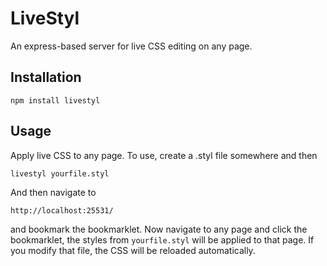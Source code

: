 LiveStyl
========

An express-based server for live CSS editing on any page.


Installation
------------

	npm install livestyl


Usage
-----

Apply live CSS to any page. To use, create a .styl file somewhere and then

	livestyl yourfile.styl

And then navigate to

    http://localhost:25531/

and bookmark the bookmarklet. Now navigate to any page and click the bookmarklet, the styles from `yourfile.styl` will
be applied to that page. If you modify that file, the CSS will be reloaded automatically.

